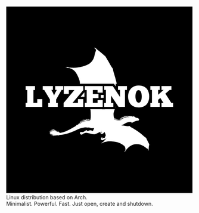 ![Lyzenok Logo](./logo.png)<br>
Linux distribution based on Arch.<br>
Minimalist. Powerful. Fast. Just open, create and shutdown.
